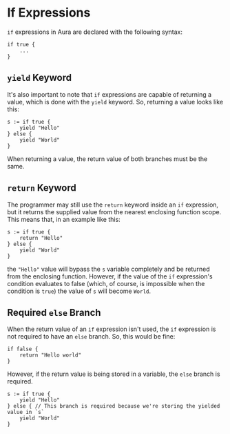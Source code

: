 # If Expressions

`if` expressions in Aura are declared with the following syntax:
```
if true {
    ...
}
```

## `yield` Keyword

It's also important to note that `if` expressions are capable of returning a value, which is done with the `yield` keyword.
So, returning a value looks like this:
```
s := if true {
    yield "Hello"
} else {
    yield "World"
}
```

When returning a value, the return value of both branches must be the same.

## `return` Keyword

The programmer may still use the `return` keyword inside an `if` expression, but it returns the supplied value from the
nearest enclosing function scope. This means that, in an example like this:
```
s := if true {
    return "Hello"
} else {
    yield "World"
}
```
the `"Hello"` value will bypass the `s` variable completely and be returned from the enclosing function. However, if the
value of the `if` expression's condition evaluates to false (which, of course, is impossible when the condition is `true`)
the value of `s` will become `World`.

## Required `else` Branch

When the return value of an `if` expression isn't used, the `if` expression is not required to have an `else` branch. So,
this would be fine:
```
if false {
    return "Hello world"
}
```

However, if the return value is being stored in a variable, the `else` branch is required.
```
s := if true {
    yield "Hello"
} else { // This branch is required because we're storing the yielded value in `s`
    yield "World"
}
```